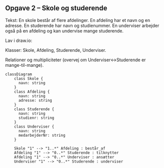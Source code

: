 ## Opgave 2 – Skole og studerende

Tekst: En skole består af flere afdelinger. En afdeling har et navn og en adresse. En studerende har navn og studienummer. En underviser arbejder også på en afdeling og kan undervise mange studerende.

Lav i draw.io:

Klasser: Skole, Afdeling, Studerende, Underviser.

Relationer og multipliciteter (overvej om Underviser↔Studerende er mange-til-mange).

```mermaid
classDiagram
    class Skole {
      navn: string
    }
    class Afdeling {
      navn: string
      adresse: string
    }
    class Studerende {
      navn: string
      studienr: string
    }
    class Underviser {
      navn: string
      medarbejderNr: string
    }

    Skole "1" --> "1..*" Afdeling : består_af
    Afdeling "1" --> "0..*" Studerende : tilknytter
    Afdeling "1" --> "0..*" Underviser : ansætter
    Underviser "1" --> "0..*" Studerende : underviser

